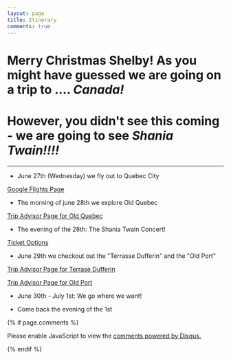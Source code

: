 ```yaml
---
layout: page
title: Itinerary
comments: true
---
```



# Merry Christmas Shelby! As you might have guessed we are going on a trip to .... *Canada!*

# However, you didn't see this coming - we are going to see *Shania Twain!!!!*
-----


* June 27th (Wednesday) we fly out to Quebec City 

[Google Flights Page](https://www.google.com/flights/#search;f=RDU;t=YUL,YHU;d=2018-06-27;r=2018-07-01;px=2)

* The morning of june 28th we explore Old Quebec


[Trip Advisor Page for Old Quebec](https://www.tripadvisor.com/Attraction_Review-g155033-d573466-Reviews-Old_Quebec-Quebec_City_Quebec.html)


* The evening of the 28th: The Shania Twain Concert!

<a href="https://www1.ticketmaster.com/shania-twain-now-quebec-quebec-06-28-2018/event/31005310E6F94A97?artistid=764367&majorcatid=10001&minorcatid=2&tm_link=artist_msg-0_31005310E6F94A97&f_PPL=true&ab=efeat5787v1#efeat4212"> Ticket Options </a>

* June 29th we checkout out the "Terrasse Dufferin" and the "Old Port"

[Trip Advisor Page for Terrase Dufferin](https://www.tripadvisor.com/Attraction_Review-g155033-d155589-Reviews-Terrasse_Dufferin-Quebec_City_Quebec.html)

[Trip Advisor Page for Old Port](https://www.tripadvisor.com/Attraction_Review-g155033-d169657-Reviews-Old_Port-Quebec_City_Quebec.html)

* June 30th - July 1st: We go where we want!

* Come back the evening of the 1st 


{% if page.comments %} 

<div id="disqus_thread"></div>
<script>

/**
*  RECOMMENDED CONFIGURATION VARIABLES: EDIT AND UNCOMMENT THE SECTION BELOW TO INSERT DYNAMIC VALUES FROM YOUR PLATFORM OR CMS.
*  LEARN WHY DEFINING THESE VARIABLES IS IMPORTANT: https://disqus.com/admin/universalcode/#configuration-variables*/
/*
var disqus_config = function () {
this.page.url = PAGE_URL;  // Replace PAGE_URL with your page's canonical URL variable
this.page.identifier = PAGE_IDENTIFIER; // Replace PAGE_IDENTIFIER with your page's unique identifier variable
};
*/
(function() { // DON'T EDIT BELOW THIS LINE
var d = document, s = d.createElement('script');
s.src = 'https://italy-travel-blog.disqus.com/embed.js';
s.setAttribute('data-timestamp', +new Date());
(d.head || d.body).appendChild(s);
})();
</script>
<noscript>Please enable JavaScript to view the <a href="https://disqus.com/?ref_noscript">comments powered by Disqus.</a></noscript>
                            



{% endif %}




